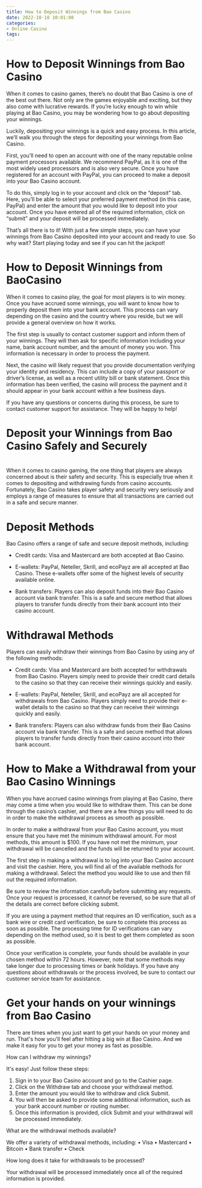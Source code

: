 ```yaml
---
title: How to Deposit Winnings from Bao Casino
date: 2022-10-18 10:01:08
categories:
- Online Casino
tags:
---
```



#  How to Deposit Winnings from Bao Casino

When it comes to casino games, there’s no doubt that Bao Casino is one of the best out there. Not only are the games enjoyable and exciting, but they also come with lucrative rewards. If you’re lucky enough to win while playing at Bao Casino, you may be wondering how to go about depositing your winnings.

 Luckily, depositing your winnings is a quick and easy process. In this article, we’ll walk you through the steps for depositing your winnings from Bao Casino.

First, you’ll need to open an account with one of the many reputable online payment processors available. We recommend PayPal, as it is one of the most widely used processors and is also very secure. Once you have registered for an account with PayPal, you can proceed to make a deposit into your Bao Casino account.

To do this, simply log in to your account and click on the “deposit” tab. Here, you’ll be able to select your preferred payment method (in this case, PayPal) and enter the amount that you would like to deposit into your account. Once you have entered all of the required information, click on “submit” and your deposit will be processed immediately.

That’s all there is to it! With just a few simple steps, you can have your winnings from Bao Casino deposited into your account and ready to use. So why wait? Start playing today and see if you can hit the jackpot!

#  How to Deposit Winnings from BaoCasino

When it comes to casino play, the goal for most players is to win money. Once you have accrued some winnings, you will want to know how to properly deposit them into your bank account. This process can vary depending on the casino and the country where you reside, but we will provide a general overview on how it works.

The first step is usually to contact customer support and inform them of your winnings. They will then ask for specific information including your name, bank account number, and the amount of money you won. This information is necessary in order to process the payment.

Next, the casino will likely request that you provide documentation verifying your identity and residency. This can include a copy of your passport or driver’s license, as well as a recent utility bill or bank statement. Once this information has been verified, the casino will process the payment and it should appear in your bank account within a few business days.

If you have any questions or concerns during this process, be sure to contact customer support for assistance. They will be happy to help!

#  Deposit your Winnings from Bao Casino Safely and Securely

#

When it comes to casino gaming, the one thing that players are always concerned about is their safety and security. This is especially true when it comes to depositing and withdrawing funds from casino accounts. Fortunately, Bao Casino takes player safety and security very seriously and employs a range of measures to ensure that all transactions are carried out in a safe and secure manner.

# Deposit Methods

Bao Casino offers a range of safe and secure deposit methods, including:

* Credit cards: Visa and Mastercard are both accepted at Bao Casino.

* E-wallets: PayPal, Neteller, Skrill, and ecoPayz are all accepted at Bao Casino. These e-wallets offer some of the highest levels of security available online.

* Bank transfers: Players can also deposit funds into their Bao Casino account via bank transfer. This is a safe and secure method that allows players to transfer funds directly from their bank account into their casino account.

# Withdrawal Methods

Players can easily withdraw their winnings from Bao Casino by using any of the following methods:

* Credit cards: Visa and Mastercard are both accepted for withdrawals from Bao Casino. Players simply need to provide their credit card details to the casino so that they can receive their winnings quickly and easily.

* E-wallets: PayPal, Neteller, Skrill, and ecoPayz are all accepted for withdrawals from Bao Casino. Players simply need to provide their e-wallet details to the casino so that they can receive their winnings quickly and easily.

* Bank transfers: Players can also withdraw funds from their Bao Casino account via bank transfer. This is a safe and secure method that allows players to transfer funds directly from their casino account into their bank account.

#  How to Make a Withdrawal from your Bao Casino Winnings

When you have accrued casino winnings from playing at Bao Casino, there may come a time when you would like to withdraw them. This can be done through the casino’s cashier, and there are a few things you will need to do in order to make the withdrawal process as smooth as possible.

In order to make a withdrawal from your Bao Casino account, you must ensure that you have met the minimum withdrawal amount. For most methods, this amount is $100. If you have not met the minimum, your withdrawal will be cancelled and the funds will be returned to your account.

The first step in making a withdrawal is to log into your Bao Casino account and visit the cashier. Here, you will find all of the available methods for making a withdrawal. Select the method you would like to use and then fill out the required information.

Be sure to review the information carefully before submitting any requests. Once your request is processed, it cannot be reversed, so be sure that all of the details are correct before clicking submit.

If you are using a payment method that requires an ID verification, such as a bank wire or credit card verification, be sure to complete this process as soon as possible. The processing time for ID verifications can vary depending on the method used, so it is best to get them completed as soon as possible.

Once your verification is complete, your funds should be available in your chosen method within 72 hours. However, note that some methods may take longer due to processing times or bank holidays. If you have any questions about withdrawals or the process involved, be sure to contact our customer service team for assistance.

#  Get your hands on your winnings from Bao Casino

There are times when you just want to get your hands on your money and run. That's how you'll feel after hitting a big win at Bao Casino. And we make it easy for you to get your money as fast as possible.

How can I withdraw my winnings?

It's easy! Just follow these steps:

1. Sign in to your Bao Casino account and go to the Cashier page.
2. Click on the Withdraw tab and choose your withdrawal method.
3. Enter the amount you would like to withdraw and click Submit.
4. You will then be asked to provide some additional information, such as your bank account number or routing number.
5. Once this information is provided, click Submit and your withdrawal will be processed immediately.


What are the withdrawal methods available?

We offer a variety of withdrawal methods, including:
• Visa 
• Mastercard 
• Bitcoin 
• Bank transfer 
• Check


How long does it take for withdrawals to be processed?

Your withdrawal will be processed immediately once all of the required information is provided.